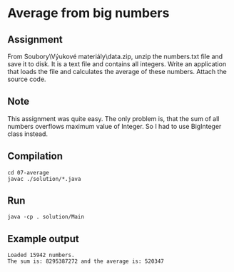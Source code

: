 # Average from big numbers

## Assignment
From Soubory\Výukové materiály\data.zip, unzip the numbers.txt file and save it to disk.
It is a text file and contains all integers. Write an application that loads the file
and calculates the average of these numbers. Attach the source code. 

## Note

This assignment was quite easy. The only problem is, that the sum of all numbers overflows maximum value of
Integer. So I had to use BigInteger class instead.

## Compilation

    cd 07-average
    javac ./solution/*.java

## Run

    java -cp . solution/Main

## Example output

    Loaded 15942 numbers.
    The sum is: 8295387272 and the average is: 520347